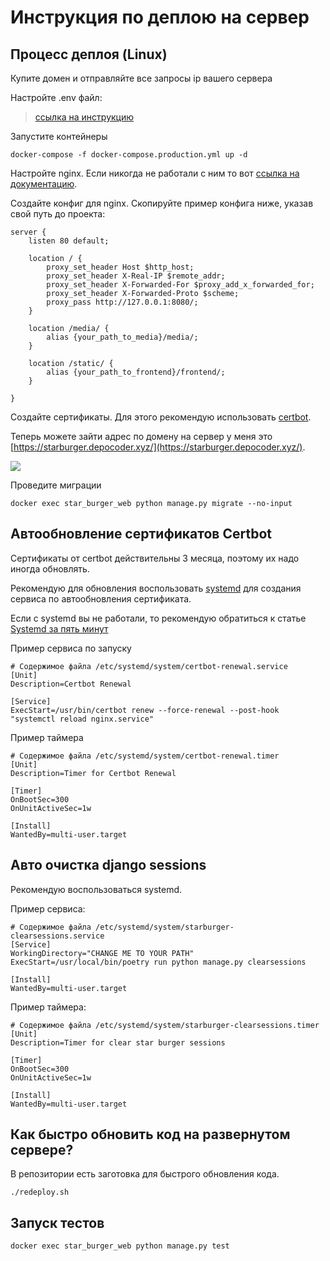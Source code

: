 # Инструкция по деплою на сервер

## Процесс деплоя (Linux)

Купите домен и отправляйте все запросы ip вашего сервера

Настройте .env файл:

> [ссылка на инструкцию](https://github.com/depocoder/star-burger/blob/main/README.md#%D0%BD%D0%B0%D1%81%D1%82%D1%80%D0%BE%D0%B9%D1%82%D0%B5-%D0%B1%D1%8D%D0%BA%D0%B5%D0%BD%D0%B4)

Запустите контейнеры

```shell
docker-compose -f docker-compose.production.yml up -d
```

Настройте nginx. Если никогда не работали с ним то вот [ссылка на документацию](https://nginx.org/en/docs/).

Создайте конфиг для nginx. Скопируйте пример конфига ниже, указав свой путь до проекта:

```nginx
server {
    listen 80 default;

    location / {
        proxy_set_header Host $http_host;
        proxy_set_header X-Real-IP $remote_addr;
        proxy_set_header X-Forwarded-For $proxy_add_x_forwarded_for;
        proxy_set_header X-Forwarded-Proto $scheme;
        proxy_pass http://127.0.0.1:8080/;
    }

    location /media/ {
        alias {your_path_to_media}/media/;
    }

    location /static/ {
        alias {your_path_to_frontend}/frontend/;
    }

}
```

Создайте сертификаты. Для этого рекомендую использовать [certbot](https://certbot.eff.org/).

Теперь можете зайти адрес по домену на сервер у меня это  [https://starburger.depocoder.xyz/](https://starburger.depocoder.xyz/).

![](https://i.imgur.com/6eIGuKj.png)


Проведите миграции
```shell
docker exec star_burger_web python manage.py migrate --no-input
```

## Автообновление сертификатов Certbot
Сертификаты от certbot действительны 3 месяца, поэтому их надо иногда обновлять.

Рекомендую для обновления воспользовать [systemd](https://en.wikipedia.org/wiki/Systemd) для создания сервиса по автообновления сертификата.

Если с systemd вы не работали, то рекомендую обратиться к статье [Systemd за пять минут](https://habr.com/ru/company/southbridge/blog/255845/)

Пример сервиса по запуску
```
# Содержимое файла /etc/systemd/system/certbot-renewal.service
[Unit]
Description=Certbot Renewal

[Service]
ExecStart=/usr/bin/certbot renew --force-renewal --post-hook "systemctl reload nginx.service"
```

Пример таймера
```
# Содержимое файла /etc/systemd/system/certbot-renewal.timer
[Unit]
Description=Timer for Certbot Renewal

[Timer]
OnBootSec=300
OnUnitActiveSec=1w

[Install]
WantedBy=multi-user.target
```

## Авто очистка django sessions

Рекомендую воспользоваться systemd.

Пример сервиса:
```
# Содержимое файла /etc/systemd/system/starburger-clearsessions.service
[Service]
WorkingDirectory="CHANGE ME TO YOUR PATH"
ExecStart=/usr/local/bin/poetry run python manage.py clearsessions

[Install]
WantedBy=multi-user.target
```

Пример таймера:
```
# Содержимое файла /etc/systemd/system/starburger-clearsessions.timer
[Unit]
Description=Timer for clear star burger sessions

[Timer]
OnBootSec=300
OnUnitActiveSec=1w

[Install]
WantedBy=multi-user.target
```

## Как быстро обновить код на развернутом сервере?
В репозитории есть заготовка для быстрого обновления кода.
```shell
./redeploy.sh
```

## Запуск тестов
```shell
docker exec star_burger_web python manage.py test
```




